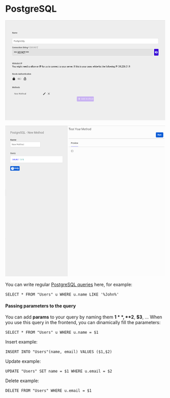 # PostgreSQL

![Configuration ](../.gitbook/assets/screenshot_from_2021-04-26_16-05-57.png)

![Queries](../.gitbook/assets/image%20%2812%29.png)



You can write regular [PostgreSQL queries](https://www.postgresql.org/docs/9.4/queries.html) here, for example:

```text
SELECT * FROM "Users" u WHERE u.name LIKE '%John%'
```

#### Passing parameters to the query

You can add **params** to your query by naming them **$1**, **$2**, **$3**, ... When you use this query in the frontend, you can dinamically fill the parameters:

```text
SELECT * FROM "Users" u WHERE u.name = $1
```

Insert example:

```text
INSERT INTO "Users"(name, email) VALUES ($1,$2)
```

Update example:

```text
UPDATE "Users" SET name = $1 WHERE u.email = $2
```

Delete example:

```text
DELETE FROM "Users" WHERE u.email = $1
```

